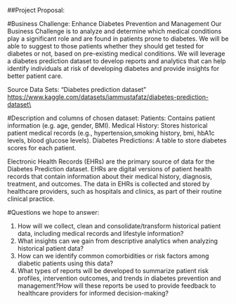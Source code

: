 ##Project Proposal:

#Business Challenge: Enhance Diabetes Prevention and Management
Our Business Challenge is to analyze and determine which medical conditions play a significant role and are found in patients prone to diabetes. We will be able to suggest to those patients whether they should get tested for diabetes or not, based on pre-existing medical conditions. We will leverage a diabetes prediction dataset to develop reports and analytics that can help identify individuals at risk of developing diabetes and provide insights for better patient care.

Source Data Sets: “Diabetes prediction dataset”
https://www.kaggle.com/datasets/iammustafatz/diabetes-prediction-dataset\

#Description and columns of chosen dataset:
Patients: Contains patient information (e.g. age, gender, BMI).
Medical History: Stores historical patient medical records (e.g., hypertension,smoking history, bmi, hbA1c levels, blood glucose levels).
Diabetes Predictions: A table to store diabetes  scores for each patient.

Electronic Health Records (EHRs) are the primary source of data for the Diabetes Prediction dataset. EHRs are digital versions of patient health records that contain information about their medical history, diagnosis, treatment, and outcomes. The data in EHRs is collected and stored by healthcare providers, such as hospitals and clinics, as part of their routine clinical practice.

#Questions we hope to answer:
1.	How will we collect, clean and consolidate/transform historical patient data, including medical records and lifestyle information?
2.	What insights can we gain from descriptive analytics when analyzing historical patient data?
3.	How can we identify common comorbidities or risk factors among diabetic patients using this data?
4.	What types of reports will be developed to summarize patient risk profiles, intervention outcomes, and trends in diabetes prevention and management?How will these reports be used to provide feedback to healthcare providers for informed decision-making?
